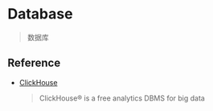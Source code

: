 # Database
> 数据库

## Reference

- [ClickHouse](https://github.com/ClickHouse)
    > ClickHouse® is a free analytics DBMS for big data